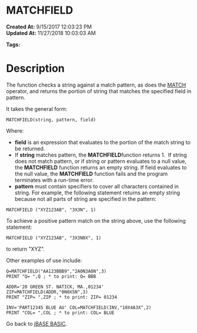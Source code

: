 #  MATCHFIELD

**Created At:** 9/15/2017 12:03:23 PM  
**Updated At:** 11/27/2018 10:03:03 AM  

**Tags:**
<badge text='string handling' vertical='middle' />

# Description

The function checks a string against a match pattern, as does the [MATCH](276946-matches) operator, and returns the portion of string that matches the specified field in pattern.

It takes the general form:

```
MATCHFIELD(string, pattern, field)
```

Where:

- **field** is an expression that evaluates to the portion of the match string to be returned.
- If **string** matches pattern, the **MATCHFIELD**function returns 1.  If string does not match pattern, or if string or pattern evaluates to a null value, the **MATCHFIELD** function returns an empty string. If field evaluates to the null value, the **MATCHFIELD** function fails and the program terminates with a run-time error.
- **pattern** must contain specifiers to cover all characters contained in string. For example, the following statement returns an empty string because not all parts of string are specified in the pattern:


```
MATCHFIELD ("XYZ123AB", "3X3N", 1)
```

To achieve a positive pattern match on the string above, use the following statement:

```
MATCHFIELD ("XYZ123AB", "3X3N0X", 1)
```

to return "XYZ".

Other examples of use include:

```
Q=MATCHFIELD("AA123BBB9","2A0N3A0N",3)
PRINT "Q= ",Q ; * to print: Q= BBB

ADDR='20 GREEN ST. NATICK, MA.,01234'
ZIP=MATCHFIELD(ADDR,"0N0X5N",3)
PRINT "ZIP= ",ZIP ; * to print: ZIP= 01234

INV='PART12345 BLUE AU' COL=MATCHFIELD(INV,"10X4A3X",2)
PRINT "COL= ",COL ; * to print: COL= BLUE
```



Go back to [jBASE BASIC](263498-jbase-basic).
